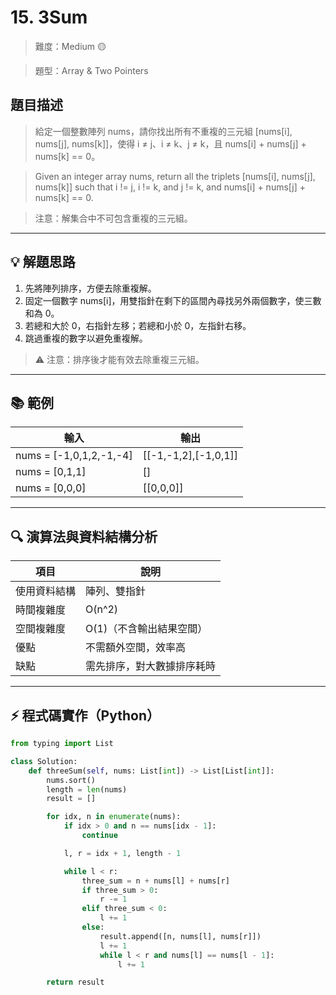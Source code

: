 # 15. 3Sum

> 難度：Medium 🟡

> 題型：Array & Two Pointers

## 題目描述
> 給定一個整數陣列 nums，請你找出所有不重複的三元組 [nums[i], nums[j], nums[k]]，使得 i ≠ j、i ≠ k、j ≠ k，且 nums[i] + nums[j] + nums[k] == 0。

> Given an integer array nums, return all the triplets [nums[i], nums[j], nums[k]] such that i != j, i != k, and j != k, and nums[i] + nums[j] + nums[k] == 0.

> 注意：解集合中不可包含重複的三元組。

---

## 💡 解題思路
1. 先將陣列排序，方便去除重複解。
2. 固定一個數字 nums[i]，用雙指針在剩下的區間內尋找另外兩個數字，使三數和為 0。
3. 若總和大於 0，右指針左移；若總和小於 0，左指針右移。
4. 跳過重複的數字以避免重複解。

> ⚠️ 注意：排序後才能有效去除重複三元組。

---

## 📚 範例

| 輸入                | 輸出                                 |
|---------------------|--------------------------------------|
| nums = [-1,0,1,2,-1,-4] | [[-1,-1,2],[-1,0,1]]                |
| nums = [0,1,1]      | []                                   |
| nums = [0,0,0]      | [[0,0,0]]                            |

---

## 🔍 演算法與資料結構分析

| 項目         | 說明                        |
|--------------|-----------------------------|
| 使用資料結構 | 陣列、雙指針                |
| 時間複雜度   | O(n^2)                      |
| 空間複雜度   | O(1)（不含輸出結果空間）    |
| 優點         | 不需額外空間，效率高         |
| 缺點         | 需先排序，對大數據排序耗時   |

---

## ⚡ 程式碼實作（Python）

```python
from typing import List

class Solution:
    def threeSum(self, nums: List[int]) -> List[List[int]]:
        nums.sort()
        length = len(nums)
        result = []

        for idx, n in enumerate(nums):
            if idx > 0 and n == nums[idx - 1]:
                continue

            l, r = idx + 1, length - 1

            while l < r:
                three_sum = n + nums[l] + nums[r]
                if three_sum > 0:
                    r -= 1
                elif three_sum < 0:
                    l += 1
                else:
                    result.append([n, nums[l], nums[r]])
                    l += 1
                    while l < r and nums[l] == nums[l - 1]:
                        l += 1

        return result
```
